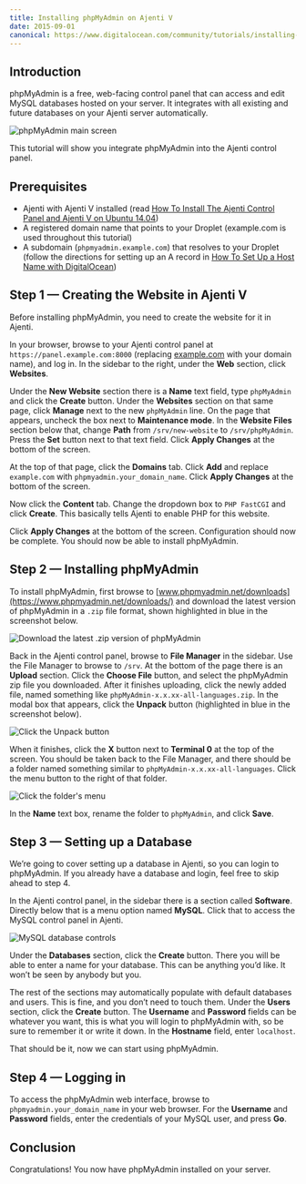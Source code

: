```yaml
---
title: Installing phpMyAdmin on Ajenti V
date: 2015-09-01
canonical: https://www.digitalocean.com/community/tutorials/installing-phpmyadmin-on-ajenti-v
---
```

## Introduction

phpMyAdmin is a free, web-facing control panel that can access and edit MySQL databases hosted on your server. It integrates with all existing and future databases on your Ajenti server automatically.

![phpMyAdmin main screen](https://assets.digitalocean.com/articles/ajenti_ajenti_v_ubuntu1404/ajenti-phpMyAdmin.png)

This tutorial will show you integrate phpMyAdmin into the Ajenti control panel.

## [](https://www.digitalocean.com/community/tutorials/installing-phpmyadmin-on-ajenti-v#prerequisites)Prerequisites

-   Ajenti with Ajenti V installed (read  [How To Install The Ajenti Control Panel and Ajenti V on Ubuntu 14.04](https://www.digitalocean.com/community/tutorials/how-to-install-the-ajenti-control-panel-and-ajenti-v-on-ubuntu-14-04))
-   A registered domain name that points to your Droplet (example.com  is used throughout this tutorial)
-   A subdomain (`phpmyadmin.example.com`) that resolves to your Droplet (follow the directions for setting up an A record in  [How To Set Up a Host Name with DigitalOcean](https://www.digitalocean.com/community/tutorials/how-to-set-up-a-host-name-with-digitalocean))

## [](https://www.digitalocean.com/community/tutorials/installing-phpmyadmin-on-ajenti-v#step-1-creating-the-website-in-ajenti-v)Step 1 — Creating the Website in Ajenti V

Before installing phpMyAdmin, you need to create the website for it in Ajenti.

In your browser, browse to your Ajenti control panel at  `https://panel.example.com:8000`  (replacing  [example.com](http://example.com/)  with your domain name), and log in. In the sidebar to the right, under the  **Web**  section, click  **Websites**.

Under the  **New Website**  section there is a  **Name**  text field, type  `phpMyAdmin`  and click the  **Create**  button. Under the  **Websites**  section on that same page, click  **Manage**  next to the new  `phpMyAdmin`  line. On the page that appears, uncheck the box next to  **Maintenance mode**. In the  **Website Files**  section below that, change  **Path**  from  `/srv/new-website`  to  `/srv/phpMyAdmin`. Press the  **Set**  button next to that text field. Click  **Apply Changes**  at the bottom of the screen.

At the top of that page, click the  **Domains**  tab. Click  **Add**  and replace  `example.com`  with  `phpmyadmin.your_domain_name`. Click  **Apply Changes**  at the bottom of the screen.

Now click the  **Content**  tab. Change the dropdown box to  `PHP FastCGI`  and click  **Create**. This basically tells Ajenti to enable PHP for this website.

Click  **Apply Changes**  at the bottom of the screen. Configuration should now be complete. You should now be able to install phpMyAdmin.

## [](https://www.digitalocean.com/community/tutorials/installing-phpmyadmin-on-ajenti-v#step-2-installing-phpmyadmin)Step 2 — Installing phpMyAdmin

To install phpMyAdmin, first browse to  [www.phpmyadmin.net/downloads](https://www.phpmyadmin.net/downloads/)  and download the latest version of phpMyAdmin in a  `.zip`  file format, shown highlighted in blue in the screenshot below.

![Download the latest .zip version of phpMyAdmin](https://assets.digitalocean.com/articles/ajenti_ajenti_v_ubuntu1404/ajenti-phpMyAdmin-zipfile.png)

Back in the Ajenti control panel, browse to  **File Manager**  in the sidebar. Use the File Manager to browse to  `/srv`. At the bottom of the page there is an  **Upload**  section. Click the  **Choose File**  button, and select the phpMyAdmin zip file you downloaded. After it finishes uploading, click the newly added file, named something like  `phpMyAdmin-x.x.xx-all-languages.zip`. In the modal box that appears, click the  **Unpack**  button (highlighted in blue in the screenshot below).

![Click the Unpack button](https://assets.digitalocean.com/articles/ajenti_ajenti_v_ubuntu1404/ajenti-phpMyAdmin-directory.png)

When it finishes, click the  **X**  button next to  **Terminal 0**  at the top of the screen. You should be taken back to the File Manager, and there should be a folder named something similar to  `phpMyAdmin-x.x.xx-all-languages`. Click the menu button to the right of that folder.

![Click the folder's menu](https://assets.digitalocean.com/articles/ajenti_ajenti_v_ubuntu1404/ajenti-phpMyAdmin-menu.png)

In the  **Name**  text box, rename the folder to  `phpMyAdmin`, and click  **Save**.

## [](https://www.digitalocean.com/community/tutorials/installing-phpmyadmin-on-ajenti-v#step-3-setting-up-a-database)Step 3 — Setting up a Database

We’re going to cover setting up a database in Ajenti, so you can login to phpMyAdmin. If you already have a database and login, feel free to skip ahead to step 4.

In the Ajenti control panel, in the sidebar there is a section called  **Software**. Directly below that is a menu option named  **MySQL**. Click that to access the MySQL control panel in Ajenti.

![MySQL database controls](https://assets.digitalocean.com/articles/ajenti_ajenti_v_ubuntu1404/ajenti-phpMyAdmin-mysql.png)

Under the  **Databases**  section, click the  **Create**  button. There you will be able to enter a name for your database. This can be anything you’d like. It won’t be seen by anybody but you.

The rest of the sections may automatically populate with default databases and users. This is fine, and you don’t need to touch them. Under the  **Users**  section, click the  **Create**  button. The  **Username**  and  **Password**  fields can be whatever you want, this is what you will login to phpMyAdmin with, so be sure to remember it or write it down. In the  **Hostname**  field, enter  `localhost`.

That should be it, now we can start using phpMyAdmin.

## [](https://www.digitalocean.com/community/tutorials/installing-phpmyadmin-on-ajenti-v#step-4-logging-in)Step 4 — Logging in

To access the phpMyAdmin web interface, browse to  `phpmyadmin.your_domain_name`  in your web browser. For the  **Username**  and  **Password**  fields, enter the credentials of your MySQL user, and press  **Go**.

## [](https://www.digitalocean.com/community/tutorials/installing-phpmyadmin-on-ajenti-v#conclusion)Conclusion

Congratulations! You now have phpMyAdmin installed on your server.
